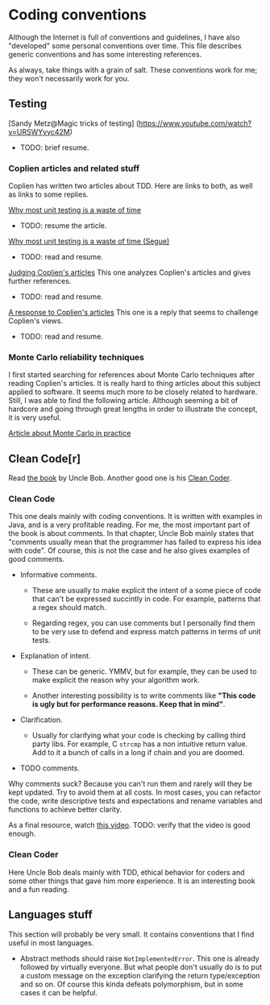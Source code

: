 # Coding conventions

Although the Internet is full of conventions and guidelines, I have also
"developed" some personal conventions over time. This file describes generic
conventions and has some interesting references.

As always, take things with a grain of salt. These conventions work for me;
they won't necessarily work for you.

## Testing

[Sandy Metz@Magic tricks of testing] (https://www.youtube.com/watch?v=URSWYvyc42M)
* TODO: brief resume.

### Coplien articles and related stuff

Coplien has written two articles about TDD. Here are links to both, as well as links to some replies.

[Why most unit testing is a waste of time](http://www.rbcs-us.com/documents/Why-Most-Unit-Testing-is-Waste.pdf)
* TODO: resume the article.

[Why most unit testing is a waste of time (Segue)](http://www.rbcs-us.com/documents/Segue.pdf)
* TODO: read and resume.


[Judging Coplien's articles](https://theholyjava.wordpress.com/2015/01/26/challenging-myself-with-copliens-why-most-unit-testing-is-waste/)
This one analyzes Coplien's articles and gives further references.
* TODO: read and resume.

[A response to Coplien's articles](http://henrikwarne.com/2014/09/04/a-response-to-why-most-unit-testing-is-waste/)
This one is a reply that seems to challenge Coplien's views.
* TODO: read and resume.

### Monte Carlo reliability techniques

I first started searching for references about Monte Carlo techniques after reading Coplien's articles.
It is really hard to thing articles about this subject applied to software. It seems much more
to be closely related to hardware. Still, I was able to find the following article. Although seeming
a bit of hardcore and going through great lengths in order to illustrate the concept, it is very useful.

[Article about Monte Carlo in practice](http://www-cs-students.stanford.edu/~briank/BrianKorverMonteCarlo.pdf)

## Clean Code[r]

Read [the book](http://www.amazon.com/Clean-Code-Handbook-Software-Craftsmanship/dp/0132350882/ref=sr_1_1?ie=UTF8&qid=1443206748&sr=8-1&keywords=clean+code) 
by Uncle Bob. Another good one is his [Clean Coder](http://www.amazon.com/The-Clean-Coder-Professional-Programmers/dp/0137081073/ref=pd_sim_14_1?ie=UTF8&refRID=0AFQQ6DX9HRTZTH8FTP4&dpID=512NzCU0wfL&dpSrc=sims&preST=_AC_UL160_SR123%2C160_).

### Clean Code

This one deals mainly with coding conventions. It is written with examples in Java,
and is a very profitable reading. For me, the most important part of the book is about
comments. In that chapter, Uncle Bob mainly states that "comments usually mean that the
programmer has failed to express his idea with code". Of course, this is not
the case and he also gives examples of good comments.

* Informative comments.
    * These are usually to make explicit the intent of a some piece of code
    that can't be expressed succintly in code. For example, patterns that a regex
    should match.

    * Regarding regex, you can use comments but I personally find them to be
    very use to defend and express match patterns in terms of unit tests.

* Explanation of intent.
    * These can be generic. YMMV, but for example, they can be used to make explicit
    the reason why your algorithm work.

    * Another interesting possibility is to write comments like **"This code is ugly but
    for performance reasons. Keep that in mind"**.

* Clarification.
    * Usually for clarifying what your code is checking by calling third party libs.
    For example, C `strcmp` has a non intuitive return value. Add to it a bunch of
    calls in a long if chain and you are doomed.

* TODO comments.

Why comments suck? Because you can't run them and rarely will they be kept updated.
Try to avoid them at all costs. In most cases, you can refactor the code, write
descriptive tests and expectations and rename variables and functions to achieve
better clarity.

As a final resource, watch [this video](https://www.youtube.com/watch?v=HZJxjlvBbVA).
TODO: verify that the video is good enough.

### Clean Coder

Here Uncle Bob deals mainly with TDD, ethical behavior for coders and some other things that
gave him more experience. It is an interesting book and a fun reading.

## Languages stuff

This section will probably be very small. It contains conventions that I find useful in
most languages.

* Abstract methods should raise `NotImplementedError`. This one is already followed by
virtually everyone. But what people don't usually do is to put a custom message on the
exception clarifying the return type/exception and so on. Of course this kinda
defeats polymorphism, but in some cases it can be helpful.
